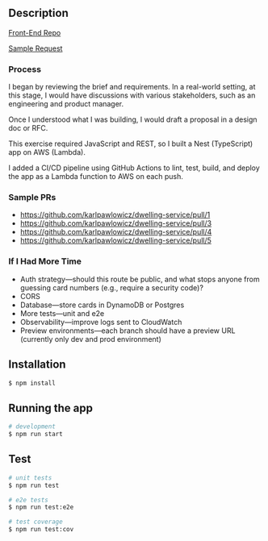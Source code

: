 ## Description

[Front-End Repo](https://github.com/karlpawlowicz/dwelling-app)

[Sample Request](https://gf8ssmidyg.execute-api.us-east-1.amazonaws.com/prod/balances/1409348423420002)

### Process

I began by reviewing the brief and requirements. In a real-world setting, at this stage, I would have discussions with various stakeholders, such as an engineering and product manager.

Once I understood what I was building, I would draft a proposal in a design doc or RFC.

This exercise required JavaScript and REST, so I built a Nest (TypeScript) app on AWS (Lambda).

I added a CI/CD pipeline using GitHub Actions to lint, test, build, and deploy the app as a Lambda function to AWS on each push.

### Sample PRs

- https://github.com/karlpawlowicz/dwelling-service/pull/1
- https://github.com/karlpawlowicz/dwelling-service/pull/3
- https://github.com/karlpawlowicz/dwelling-service/pull/4
- https://github.com/karlpawlowicz/dwelling-service/pull/5

### If I Had More Time

- Auth strategy—should this route be public, and what stops anyone from guessing card numbers (e.g., require a security code)?
- CORS
- Database—store cards in DynamoDB or Postgres
- More tests—unit and e2e
- Observability—improve logs sent to CloudWatch
- Preview environments—each branch should have a preview URL (currently only dev and prod environment)

## Installation

```bash
$ npm install
```

## Running the app

```bash
# development
$ npm run start
```

## Test

```bash
# unit tests
$ npm run test

# e2e tests
$ npm run test:e2e

# test coverage
$ npm run test:cov
```
